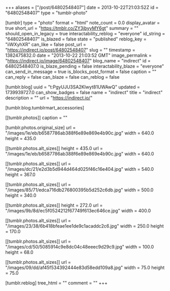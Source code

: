 +++
aliases = ["/post/64802548407"]
date = 2013-10-22T21:03:52Z
id = "64802548407"
type = "tumblr-photo"

[tumblr]
type = "photo"
format = "html"
note_count = 0.0
display_avatar = true
short_url = "https://tmblr.co/ZY3jbyyMY6gt"
summary = ""
should_open_in_legacy = true
interactability_reblog = "everyone"
id_string = "64802548407"
is_blazed = false
state = "published"
reblog_key = "iiWXyhXR"
can_like = false
post_url = "https://indirect.io/post/64802548407"
slug = ""
timestamp = 1382475832.0
date = "2013-10-22 21:03:52 GMT"
image_permalink = "https://indirect.io/image/64802548407"
blog_name = "indirect"
id = 64802548407.0
is_blaze_pending = false
interactability_blaze = "everyone"
can_send_in_message = true
is_blocks_post_format = false
caption = ""
can_reply = false
can_blaze = false
can_reblog = false

[tumblr.blog]
uuid = "t:PgyUJU3SA2Klwyt81UWAwQ"
updated = 1739939727.0
can_show_badges = false
name = "indirect"
title = "indirect"
description = ""
url = "https://indirect.io/"

[tumblr.blog.tumblrmart_accessories]

[[tumblr.photos]]
caption = ""

[tumblr.photos.original_size]
url = "/images/1e/eb/b6587786ab388f6e89e869e4b90c.jpg"
width = 640.0
height = 435.0

[[tumblr.photos.alt_sizes]]
height = 435.0
url = "/images/1e/eb/b6587786ab388f6e89e869e4b90c.jpg"
width = 640.0

[[tumblr.photos.alt_sizes]]
url = "/images/dc/21/e2d3b5d944d464d025f46c16e404.jpg"
width = 540.0
height = 367.0

[[tumblr.photos.alt_sizes]]
url = "/images/85/71/edca716db276800395b5d252c6db.jpg"
width = 500.0
height = 340.0

[[tumblr.photos.alt_sizes]]
height = 272.0
url = "/images/9b/8d/ec5f0524212f67749f613ec646ce.jpg"
width = 400.0

[[tumblr.photos.alt_sizes]]
url = "/images/23/38/6b418bfeae1ee1de9c1acaddc2c6.jpg"
width = 250.0
height = 170.0

[[tumblr.photos.alt_sizes]]
url = "/images/cd/50/5085914c9e8dc04c48eeec9d29c9.jpg"
width = 100.0
height = 68.0

[[tumblr.photos.alt_sizes]]
url = "/images/09/dd/af45f534392444e83d58edd109a8.jpg"
width = 75.0
height = 75.0

[tumblr.reblog]
tree_html = ""
comment = ""
+++

